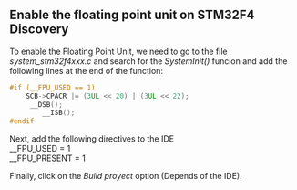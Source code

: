 ## Enable the floating point unit on STM32F4 Discovery

To enable the Floating Point Unit, we need to go to the file *system_stm32f4xxx.c* and search for the *SystemInit()* funcion
and add the following lines at the end of the function:

```C
#if (__FPU_USED == 1)
  	SCB->CPACR |= (3UL << 20) | (3UL << 22);
   	 __DSB();
    	__ISB();
#endif
```

Next, add the following directives to the IDE
<br>
__FPU_USED = 1  <br>
__FPU_PRESENT = 1

Finally, click on the *Build proyect* option (Depends of the IDE).
